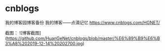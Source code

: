 # cnblogs
我的博客园博客备份
我的博客——点滴记忆
https://www.cnblogs.com/HGNET/

截图：
![博客截图]
(<https://github.com/HuanGeNet/cnblogs/blob/master/%E6%89%B9%E6%B3%A8%202019-12-14%20202700.jpg>)
